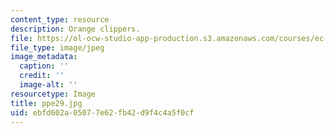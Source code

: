 ```yaml
---
content_type: resource
description: Orange clippers.
file: https://ol-ocw-studio-app-production.s3.amazonaws.com/courses/ec-s06-design-for-demining-spring-2007/ebfd602a05077e62fb42d9f4c4a5f0cf_ppe29.jpg
file_type: image/jpeg
image_metadata:
  caption: ''
  credit: ''
  image-alt: ''
resourcetype: Image
title: ppe29.jpg
uid: ebfd602a-0507-7e62-fb42-d9f4c4a5f0cf
---
```

